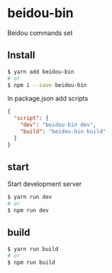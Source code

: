 # beidou-bin

Beidou commands set

## Install

```bash
$ yarn add beidou-bin
# or
$ npm i --save beidou-bin
```

In package.json add scripts

```json
{
  "script": {
    "dev": "beidou-bin dev",
    "build": "beidou-bin build"
  }
}
```

## start

Start development server

```bash
$ yarn run dev
# or
$ npm run dev
```

## build

```bash
$ yarn run build
# or
$ npm run build
```
